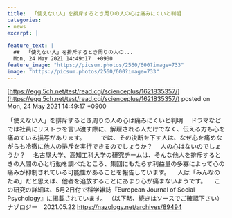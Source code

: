 ```yaml
---
title:  「使えない人」を排斥するとき周りの人の心は痛みにくいと判明  
categories:
- news
excerpt: |
  
feature_text: |
  ##  「使えない人」を排斥するとき周りの人の...
  Mon, 24 May 2021 14:49:17  +0900
feature_image: "https://picsum.photos/2560/600?image=733"
image: "https://picsum.photos/2560/600?image=733"
---
```


[https://egg.5ch.net/test/read.cgi/scienceplus/1621835357/](https://egg.5ch.net/test/read.cgi/scienceplus/1621835357/)
posted on Mon, 24 May 2021 14:49:17  +0900

<!--more-->

「使えない人」を排斥するとき周りの人の心は痛みにくいと判明 　ドラマなどでは社員にリストラを言い渡す際に、解雇される人だけでなく、伝える方も心を痛めている描写があります。 　 　では、その決断を下す人は、なぜ心を痛めながらも冷徹に他人の排斥を実行できるのでしょうか？ 　人の心はないのでしょうか？ 　名古屋大学、高知工科大学の研究チームは、そんな他人を排斥するときの人間の心と行動を調べたところ、集団にもたらす利益量の多寡によって心の痛みが抑制されている可能性があることを報告しています。 　人は「みんなのため」だと思えば、他者を追放することにあまり心が痛まないようです。 　この研究の詳細は、5月2日付で科学雑誌『European Journal of Social Psychology』に掲載されています。 （以下略、続きはソースでご確認下さい） ナゾロジー　2021.05.22 https://nazology.net/archives/89494
